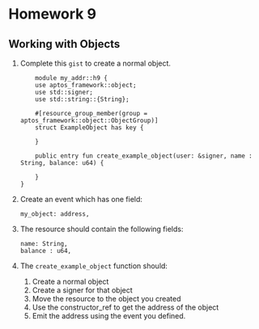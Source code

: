 # Homework 9
## Working with Objects

1. Complete this `gist` to create a normal object.
    ```move
        module my_addr::h9 {
        use aptos_framework::object;
        use std::signer;
        use std::string::{String}; 

        #[resource_group_member(group = aptos_framework::object::ObjectGroup)]
        struct ExampleObject has key {

        }

        public entry fun create_example_object(user: &signer, name : String, balance: u64) {
        
        }
    }
    ```

2. Create an event which has one field:
    ```move
    my_object: address,
    ```

3. The resource should contain the following fields:
    ```move
    name: String,
    balance : u64,
    ```
4. The `create_example_object` function should:
    1. Create a normal object
    2. Create a signer for that object
    3. Move the resource to the object you created
    4. Use the constructor_ref to get the address of the object
    5. Emit the address using the event you defined.